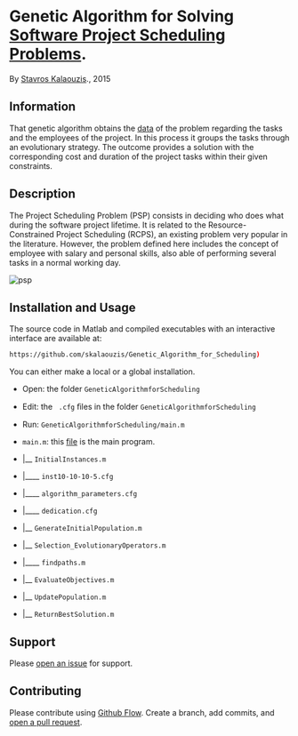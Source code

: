 # Genetic Algorithm for Solving [Software Project Scheduling Problems](http://tracer.lcc.uma.es/problems/psp/index.html).

By [Stavros Kalaouzis](https://github.com/skalaouzis)., 2015

## Information

That genetic algorithm obtains the [data](http://tracer.lcc.uma.es/problems/psp/generator.html) of the problem regarding the tasks and the employees of the project. In this process it groups the tasks through an evolutionary strategy. The outcome provides a solution with the corresponding cost and duration of the project tasks within their given constraints.

## Description 	

The Project Scheduling Problem (PSP) consists in deciding who does what during the software project lifetime. It is related to the Resource-Constrained Project Scheduling (RCPS), an existing problem very popular in the literature. However, the problem defined here includes the concept of employee with salary and personal skills, also able of performing several tasks in a normal working day.

![psp](http://tracer.lcc.uma.es/problems/psp/ingsw-instance.gif )

## Installation and Usage

The source code in Matlab and compiled executables with an interactive interface are available at: 
```sh
https://github.com/skalaouzis/Genetic_Algorithm_for_Scheduling)
```
You can either make a local or a global installation. 

* Open: the folder ``GeneticAlgorithmforScheduling`` 
* Edit: the `` .cfg`` ﬁles in the folder ``GeneticAlgorithmforScheduling`` 
* Run: ``GeneticAlgorithmforScheduling/main.m``



* ``main.m``:  this [file](https://github.com/skalaouzis/Genetic_Algorithm_for_Scheduling/blob/master/main.m) is	the main program.
* |__ ``InitialInstances.m``	
* |____ ``inst10-10-10-5.cfg``
* |____ ``algorithm_parameters.cfg``	
* |____ ``dedication.cfg``
* |__ ``GenerateInitialPopulation.m``	
* |__ ``Selection_EvolutionaryOperators.m``	
* |____ ``findpaths.m``	
* |__ ``EvaluateObjectives.m``	
* |__ ``UpdatePopulation.m``	
* |__ ``ReturnBestSolution.m``	



## Support

Please [open an issue](https://github.com/fraction/readme-boilerplate/issues/new) for support.

## Contributing

Please contribute using [Github Flow](https://guides.github.com/introduction/flow/). Create a branch, add commits, and [open a pull request](https://github.com/fraction/readme-boilerplate/compare/).


